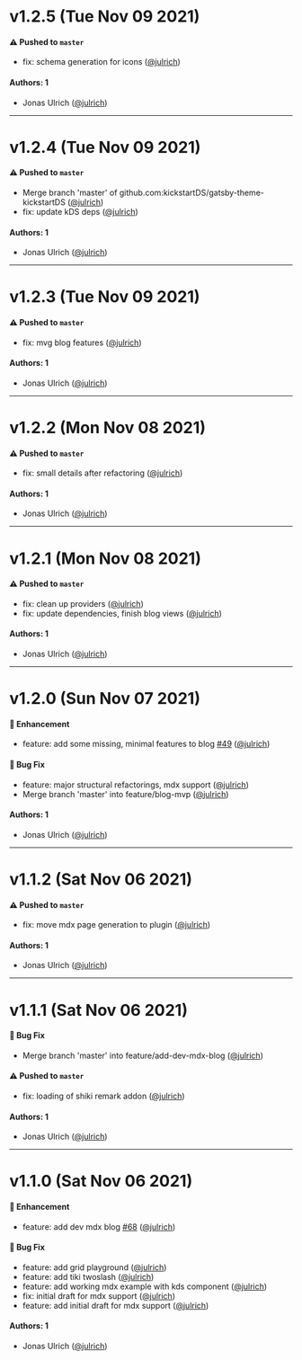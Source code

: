 # v1.2.5 (Tue Nov 09 2021)

#### ⚠️ Pushed to `master`

- fix: schema generation for icons ([@julrich](https://github.com/julrich))

#### Authors: 1

- Jonas Ulrich ([@julrich](https://github.com/julrich))

---

# v1.2.4 (Tue Nov 09 2021)

#### ⚠️ Pushed to `master`

- Merge branch 'master' of github.com:kickstartDS/gatsby-theme-kickstartDS ([@julrich](https://github.com/julrich))
- fix: update kDS deps ([@julrich](https://github.com/julrich))

#### Authors: 1

- Jonas Ulrich ([@julrich](https://github.com/julrich))

---

# v1.2.3 (Tue Nov 09 2021)

#### ⚠️ Pushed to `master`

- fix: mvg blog features ([@julrich](https://github.com/julrich))

#### Authors: 1

- Jonas Ulrich ([@julrich](https://github.com/julrich))

---

# v1.2.2 (Mon Nov 08 2021)

#### ⚠️ Pushed to `master`

- fix: small details after refactoring ([@julrich](https://github.com/julrich))

#### Authors: 1

- Jonas Ulrich ([@julrich](https://github.com/julrich))

---

# v1.2.1 (Mon Nov 08 2021)

#### ⚠️ Pushed to `master`

- fix: clean up providers ([@julrich](https://github.com/julrich))
- fix: update dependencies, finish blog views ([@julrich](https://github.com/julrich))

#### Authors: 1

- Jonas Ulrich ([@julrich](https://github.com/julrich))

---

# v1.2.0 (Sun Nov 07 2021)

#### 🚀 Enhancement

- feature: add some missing, minimal features to blog [#49](https://github.com/kickstartDS/gatsby-theme-kickstartDS/pull/49) ([@julrich](https://github.com/julrich))

#### 🐛 Bug Fix

- feature: major structural refactorings, mdx support ([@julrich](https://github.com/julrich))
- Merge branch 'master' into feature/blog-mvp ([@julrich](https://github.com/julrich))

#### Authors: 1

- Jonas Ulrich ([@julrich](https://github.com/julrich))

---

# v1.1.2 (Sat Nov 06 2021)

#### ⚠️ Pushed to `master`

- fix: move mdx page generation to plugin ([@julrich](https://github.com/julrich))

#### Authors: 1

- Jonas Ulrich ([@julrich](https://github.com/julrich))

---

# v1.1.1 (Sat Nov 06 2021)

#### 🐛 Bug Fix

- Merge branch 'master' into feature/add-dev-mdx-blog ([@julrich](https://github.com/julrich))

#### ⚠️ Pushed to `master`

- fix: loading of shiki remark addon ([@julrich](https://github.com/julrich))

#### Authors: 1

- Jonas Ulrich ([@julrich](https://github.com/julrich))

---

# v1.1.0 (Sat Nov 06 2021)

#### 🚀 Enhancement

- feature: add dev mdx blog [#68](https://github.com/kickstartDS/gatsby-theme-kickstartDS/pull/68) ([@julrich](https://github.com/julrich))

#### 🐛 Bug Fix

- feature: add grid playground ([@julrich](https://github.com/julrich))
- feature: add tiki twoslash ([@julrich](https://github.com/julrich))
- feature: add working mdx example with kds component ([@julrich](https://github.com/julrich))
- fix: initial draft for mdx support ([@julrich](https://github.com/julrich))
- feature: add initial draft for mdx support ([@julrich](https://github.com/julrich))

#### Authors: 1

- Jonas Ulrich ([@julrich](https://github.com/julrich))
